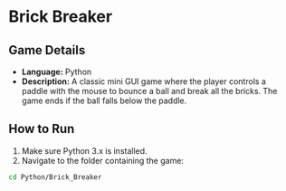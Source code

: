 # Brick Breaker

## Game Details
- **Language:** Python
- **Description:** A classic mini GUI game where the player controls a paddle with the mouse to bounce a ball and break all the bricks. The game ends if the ball falls below the paddle.

## How to Run
1. Make sure Python 3.x is installed.
2. Navigate to the folder containing the game:
```bash
cd Python/Brick_Breaker
